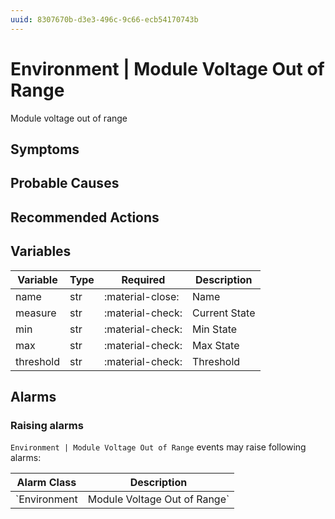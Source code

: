 ```yaml
---
uuid: 8307670b-d3e3-496c-9c66-ecb54170743b
---
```

# Environment | Module Voltage Out of Range

Module voltage out of range

## Symptoms

## Probable Causes

## Recommended Actions

## Variables

Variable | Type | Required | Description
--- | --- | --- | ---
name | str | :material-close: | Name
measure | str | :material-check: | Current State
min | str | :material-check: | Min State
max | str | :material-check: | Max State
threshold | str | :material-check: | Threshold

## Alarms

### Raising alarms

`Environment | Module Voltage Out of Range` events may raise following alarms:

Alarm Class | Description
--- | ---
`Environment | Module Voltage Out of Range` | dispose
